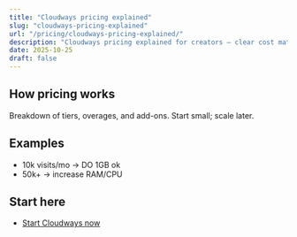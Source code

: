 ```yaml
---
title: "Cloudways pricing explained"
slug: "cloudways-pricing-explained"
url: "/pricing/cloudways-pricing-explained/"
description: "Cloudways pricing explained for creators — clear cost math."
date: 2025-10-25
draft: false
---
```



## How pricing works

Breakdown of tiers, overages, and add-ons. Start small; scale later.


## Examples

- 10k visits/mo → DO 1GB ok
- 50k+ → increase RAM/CPU


## Start here

- [Start Cloudways now]([[AFFILIATE_CLOUDWAYS]]?utm_source=hub&utm_medium=button&utm_campaign=stack_select)
